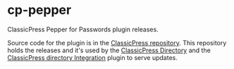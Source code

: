 # cp-pepper
ClassicPress Pepper for Passwords plugin releases.

Source code for the plugin is in the [ClassicPress repository](https://github.com/ClassicPress/ClassicPress).
This repository holds the releases and it's used by the [ClassicPress Directory](https://directory.classicpress.net/) and the [ClassicPress directory Integration](https://directory.classicpress.net/plugins/classicpress-directory-integration/) plugin to serve updates.
